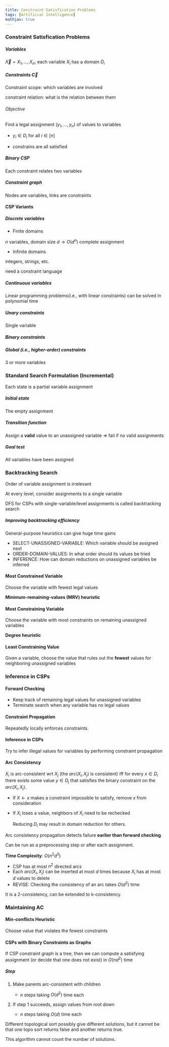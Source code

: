 ```yaml
---
title: Constraint Satisfication Problems
tags: [Artificial Intelligence]
mathjax: true
---
```


### Constraint Satisfication Problems

##### Variables

$\vec{X}=X_1,...,X_n;$ each variable $X_i$ has a domain $D_i$

##### Constraints $\vec{C}$

Constraint scope: which variables are involved

constraint relation: what is the relation between them

###### Objective

Find a legal assignment ($y_1,...,y_n$) of values to variables

- $y_i\in D_i$ for all $i \in [n]$

- constrains are all satisfied

##### Binary CSP

Each constraint relates two variables

##### Constraint graph

Nodes are variables, links are constraints

#### CSP Variants

##### Discrete variables

- Finite domains

$n$ variables, domain size $d \rightarrow O(d^n)$ complete assignment

- Infinite domains

integers, strings, etc.

need a constraint language

##### Continuous variables

Linear programming problems(i.e., with linear constraints) can be solved in polynomial time

##### Unary constraints

Single variable

##### Binary constraints

##### Global (i.e., higher-order) constraints

3 or more variables

### Standard Search Formulation (Incremental)

Each state is a partial variable assignment

##### Initial state

The empty assignment

##### Transition function

Assign a **valid** value to an unassigned variable => fail if no valid assignments

##### Goal test

All variables have been assigned

### Backtracking Search

Order of variable assignment is irrelevant

At every level, consider assignments to a single variable

DFS for CSPs with single-variable/level assignments is called backtracking search

##### Improving backtracking efficiency

General-purpose heuristics can give huge time gains

- SELECT-UNASSIGNED-VARIABLE: Which variable should be assigned next
- ORDER-DOMAIN-VALUES: In what order should its values be tried
- INFERENCE: How can domain reductions on unassigned variables be inferred

#### Most Constrained Variable

Choose the variable with fewest legal values

**Minimum-remaining-values (MRV) heuristic**

#### Most Constraining Variable

Choose the variable with most constraints on remaining unassigned variables

**Degree heuristic**

#### Least Constraining Value

Given a variable, choose the value that rules out the **fewest** values for neighboring unassigned variables

### Inference in CSPs

#### Forward Checking

- Keep track of remaining legal values for unassigned variables
- Terminate search when any variable has no legal values

#### Constraint Propagation

Repeatedly locally enforces constraints.

#### Inference in CSPs

Try to infer illegal values for variables by performing constraint propagation

#### Arc Consistency

$X_i$ is arc-consistent wrt $X_j$ (the $arc (X_i, X_j)$ is consistent) iff for every $x \in D_i$ there exists some value $y \in D_j$ that satisfies the binary constraint on the $arc(X_i, X_j)$.

- If $X \leftarrow x$ makes a constraint impossible to satisfy, remove $x$ from consideration

- If $X_i$ loses a value, neighbors of $X_i$ need to be rechecked

  Reducing $D_i$ may result in domain reduction for others.

Arc consistency propagation detects failure **earlier than forward checking**.

Can be run as a preprocessing step or after each assignment.

**Time Complexity**: $O(n^2d^3)$

- CSP has at most $n^2$ directed arcs
- Each $arc(X_i, X_j)$ can be inserted at most $d$ times because $X_i$ has at most $d$ values to delete
- REVISE: Checking the consistency of an arc takes $O(d^2)$ time

It is a 2-consistency, can be extended to k-consistency.

### Maintaining AC

#### Min-conflicts Heuristic

Choose value that violates the fewest constraints

#### CSPs with Binary Constraints as Graphs

If CSP constraint graph is a tree, then we can compute a satisfying assignment (or decide that one does not exist) in $O(nd^2)$ time

##### Step

1. Make parents arc-consistent with children
   - $n$ steps taking $O(d^2)$ time each

2. If step 1 succeeds, assign values from root down
   - $n$ steps taking $O(d)$ time each

Different topological sort possibly give different solutions, but it cannot be that one topo sort returns false and another returns true.

This algorithm cannot count the number of solutions.